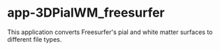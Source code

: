 # app-3DPialWM_freesurfer
This application converts Freesurfer's pial and white matter surfaces to different file types.
